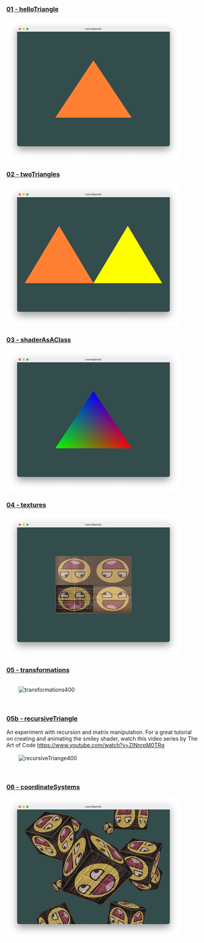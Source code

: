 ### [01 - helloTriangle](https://github.com/mkillewald/learnOpenGL/tree/main/01%20-%20Getting%20Started/01%20-%20helloTriangle)   
![helloTriangle](https://github.com/mkillewald/learnOpenGL/blob/main/images/helloTriangle.png)

### [02 - twoTriangles](https://github.com/mkillewald/learnOpenGL/tree/main/01%20-%20Getting%20Started/02%20-%20twoTriangles)   
![twoTriangles](https://github.com/mkillewald/learnOpenGL/blob/main/images/twoTriangles.png)

### [03 - shaderAsAClass](https://github.com/mkillewald/learnOpenGL/tree/main/01%20-%20Getting%20Started/03%20-%20shaderAsAClass)   
![shaderAsAClass](https://github.com/mkillewald/learnOpenGL/blob/main/images/shaderAsAClass.png)

### [04 - textures](https://github.com/mkillewald/learnOpenGL/tree/main/01%20-%20Getting%20Started/04%20-%20textures)   
![textures](https://github.com/mkillewald/learnOpenGL/blob/main/images/textures.png)

### [05 - transformations](https://github.com/mkillewald/learnOpenGL/tree/main/01%20-%20Getting%20Started/05%20-%20transformations)   
&nbsp;    
![spacer28](https://github.com/mkillewald/learnOpenGL/blob/main/images/spacer28.png)
![transformations400](https://github.com/mkillewald/learnOpenGL/blob/main/images/transformations400.gif)   
<br/><br/>
### [05b - recursiveTriangle](https://github.com/mkillewald/learnOpenGL/tree/main/01%20-%20Getting%20Started/05b%20-%20recursiveTriangle)   
An experiment with recursion and matrix manipulation. For a great tutorial on creating and animating the smiley shader, watch this video series by The Art of Code https://www.youtube.com/watch?v=ZlNnrpM0TRg    
&nbsp;   
![spacer28](https://github.com/mkillewald/learnOpenGL/blob/main/images/spacer28.png) 
![recursiveTriange400](https://github.com/mkillewald/learnOpenGL/blob/main/images/recursiveTriangle400.gif)   
<br/><br/>
### [06 - coordinateSystems](https://github.com/mkillewald/learnOpenGL/tree/main/01%20-%20Getting%20Started/056%20-%20coordinateSystems)   
![coordinateSystems](https://github.com/mkillewald/learnOpenGL/blob/main/images/coordinateSystems.png)   
